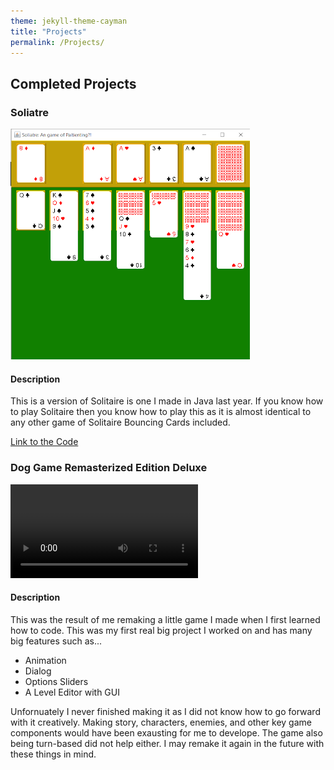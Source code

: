 ```yaml
---
theme: jekyll-theme-cayman
title: "Projects"
permalink: /Projects/
---
```


## Completed Projects

### Soliatre

![A Screenshot of Soliatre](/Assets/Soliatre.png)

#### Description
This is a version of Solitaire is one I made in Java last year.
If you know how to play Solitaire then you know how to play this as it is almost identical to any other game of Solitaire
Bouncing Cards included.

[Link to the Code](https://github.com/SealDoGaming/Soliatre)

### Dog Game Remasterized Edition Deluxe

<video src="Assets/Dog Game HD Remasterized Edition Deluxe 2021-11-04 13-42-39.mp4" controls="controls" style="max-width: 730px;">
</video>

#### Description
This was the result of me remaking a little game I made when I first learned how to code. This was my first real big project I worked on and has many big features such as...
- Animation
- Dialog
- Options Sliders
- A Level Editor with GUI

Unfornuately I never finished making it as I did not know how to go forward with it creatively. Making story, characters, enemies, and other key game components would have been exausting for me to develope. The game also being turn-based did not help either.
I may remake it again in the future with these things in mind.
